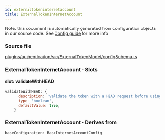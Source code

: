 ```yaml
---
id: externaltokeninternetaccount
title: ExternalTokenInternetAccount
---
```


Note: this document is automatically generated from configuration objects in our
source code. See [Config guide](/docs/config_guide) for more info

### Source file

[plugins/authentication/src/ExternalTokenModel/configSchema.ts](https://github.com/GMOD/jbrowse-components/blob/main/plugins/authentication/src/ExternalTokenModel/configSchema.ts)

### ExternalTokenInternetAccount - Slots

#### slot: validateWithHEAD

```js
validateWithHEAD: {
      description: 'validate the token with a HEAD request before using it',
      type: 'boolean',
      defaultValue: true,
    }
```

### ExternalTokenInternetAccount - Derives from

```js
baseConfiguration: BaseInternetAccountConfig
```
